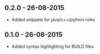 ## 0.2.0 - 26-08-2015
* Added snippets for java/c++/python rules
## 0.1.0 - 26-08-2015
* Added syntax highlighting for BUILD files
